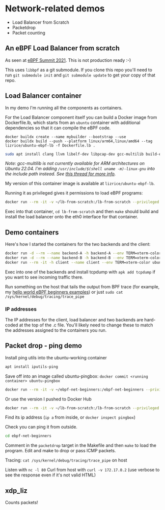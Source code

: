# Network-related demos

* Load Balancer from Scratch 
* Packetdrop 
* Packet counting

## An eBPF Load Balancer from scratch

As seen at [eBPF Summit 2021](https://ebpf.io/summit-2021). This is not production ready :-) 

This uses `libbpf` as a git submodule. If you clone this repo you'll need to run
`git submodule init` and `git submodule update` to get your copy of that repo. 

## Load Balancer container

In my demo I'm running all the components as containers. 

For the Load Balancer component itself you can build a Docker image from Dockerfile.lb, which starts from 
an `ubuntu` container with additional dependencies so that it can compile the eBPF code. 

```
docker buildx create --name mybuilder --bootstrap --use
docker buildx build --push --platform linux/arm64,linux/amd64 --tag lizrice/ubuntu-ebpf-lb -f Dockerfile.lb .
```

```bash
sudo apt install clang llvm libelf-dev libpcap-dev gcc-multilib build-essential make linux-tools-common
```

*Note: gcc-multilib is not currently available for ARM architectures on Ubuntu 22.04. I'm adding `/usr/include/$(shell uname -m)-linux-gnu` into the include path instead. See [this thread for more info](https://patchwork.ozlabs.org/project/netdev/patch/20200311123421.3634-1-tklauser@distanz.ch/).*

My version of this container image is available at `lizrice/ubuntu-ebpf-lb`.

Running it as privileged gives it permissions to load eBPF programs: 

```bash
docker run --rm -it -v ~/lb-from-scratch:/lb-from-scratch --privileged -h lb --name lb --env TERM=xterm-color lizrice/ubuntu-ebpf-lb
```

Exec into that container, `cd lb-from-scratch` and then `make` should build and
install the load balancer onto the eth0 interface for that container. 

## Demo containers

Here's how I started the containers for the two backends and the client: 

```bash
docker run -d --rm --name backend-A -h backend-A --env TERM=xterm-color nginxdemos/hello:plain-text
docker run -d --rm --name backend-B -h backend-B --env TERM=xterm-color nginxdemos/hello:plain-text
docker run --rm -it -h client --name client --env TERM=xterm-color ubuntu
```

Exec into one of the backends and install tcpdump with `apk add tcpdump` if you want to see incoming
traffic there.

Run something on the host that tails the output from BPF trace (for example, my [hello
world eBPF beginners examples](https://github.com/lizrice/libbpfgo-beginners))
or just `sudo cat /sys/kernel/debug/tracing/trace_pipe`

### IP addresses

The IP addresses for the client, load balancer and two backends are hard-coded at the top of the .c file. You'll likely need to change these to match the addresses assigned to the containers you run.


## Packet drop - ping demo 

Install ping utils into the ubuntu-working container 

```bash
apt install iputils-ping
```
Save off into an image called ubuntu-pingbox: `docker commit <running container> ubuntu-pingbox`

```bash
docker run --rm -it -v ~/ebpf-net-beginners:/ebpf-net-beginners --privileged -h pingbox --name pingbox --env TERM=xterm-color ubuntu-pingbox
```

Or use the version I pushed to Docker Hub
```bash
docker run --rm -it -v ~/lb-from-scratch:/lb-from-scratch --privileged -h pingbox --env TERM=xterm-color lizrice/ubuntu-pingbox
```

Find its ip address (`ip a` from inside, or `docker inspect pingbox`)

Check you can ping it from outside.

```bash
cd ebpf-net-beginners
```

Comment in the `packetdrop` target in the Makefile and then `make` to load the
program. Edit and make to drop or pass ICMP packets. 

Tracing:  `cat /sys/kernel/debug/tracing/trace_pipe` on host

Listen with `nc -l 80`
Curl from host with `curl -v 172.17.0.2` (use verbose to see the response even
if it's not valid HTML) 

## xdp_liz

Counts packets! 
